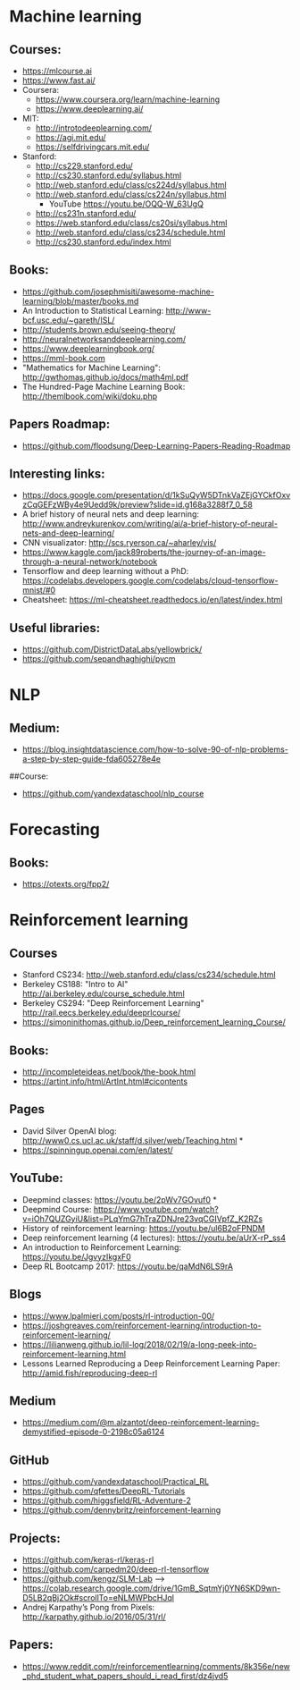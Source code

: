 # Machine learning

## Courses:
  * https://mlcourse.ai
  * https://www.fast.ai/
  * Coursera:
	* https://www.coursera.org/learn/machine-learning
	* https://www.deeplearning.ai/
  * MIT:
	* http://introtodeeplearning.com/
	* https://agi.mit.edu/
	* https://selfdrivingcars.mit.edu/
  * Stanford:
	*	 http://cs229.stanford.edu/
 	* http://cs230.stanford.edu/syllabus.html
    * http://web.stanford.edu/class/cs224d/syllabus.html
 	* http://web.stanford.edu/class/cs224n/syllabus.html
		* YouTube https://youtu.be/OQQ-W_63UgQ
 	* http://cs231n.stanford.edu/
 	* https://web.stanford.edu/class/cs20si/syllabus.html
 	* http://web.stanford.edu/class/cs234/schedule.html
 	* http://cs230.stanford.edu/index.html 

## Books:
  * https://github.com/josephmisiti/awesome-machine-learning/blob/master/books.md
  * An Introduction to Statistical Learning: http://www-bcf.usc.edu/~gareth/ISL/
  * http://students.brown.edu/seeing-theory/
  * http://neuralnetworksanddeeplearning.com/
  * https://www.deeplearningbook.org/
  * https://mml-book.com
  * "Mathematics for Machine Learning": http://gwthomas.github.io/docs/math4ml.pdf
  * The Hundred-Page Machine Learning Book: http://themlbook.com/wiki/doku.php

## Papers Roadmap:
  * https://github.com/floodsung/Deep-Learning-Papers-Reading-Roadmap

## Interesting links:
  * https://docs.google.com/presentation/d/1kSuQyW5DTnkVaZEjGYCkfOxvzCqGEFzWBy4e9Uedd9k/preview?slide=id.g168a3288f7_0_58
  * A brief history of neural nets and deep learning: http://www.andreykurenkov.com/writing/ai/a-brief-history-of-neural-nets-and-deep-learning/
  * CNN visualizator: http://scs.ryerson.ca/~aharley/vis/
  * https://www.kaggle.com/jack89roberts/the-journey-of-an-image-through-a-neural-network/notebook
  * Tensorflow and deep learning without a PhD: https://codelabs.developers.google.com/codelabs/cloud-tensorflow-mnist/#0
  * Cheatsheet: https://ml-cheatsheet.readthedocs.io/en/latest/index.html

## Useful libraries:
  * https://github.com/DistrictDataLabs/yellowbrick/
  * https://github.com/sepandhaghighi/pycm


# NLP
## Medium:
  * https://blog.insightdatascience.com/how-to-solve-90-of-nlp-problems-a-step-by-step-guide-fda605278e4e

##Course:
  * https://github.com/yandexdataschool/nlp_course


# Forecasting
## Books:
  * https://otexts.org/fpp2/

# Reinforcement learning

## Courses
  * Stanford CS234: http://web.stanford.edu/class/cs234/schedule.html
  * Berkeley CS188: "Intro to AI" http://ai.berkeley.edu/course_schedule.html
  * Berkeley CS294: "Deep Reinforcement Learning" http://rail.eecs.berkeley.edu/deeprlcourse/
  * https://simoninithomas.github.io/Deep_reinforcement_learning_Course/

## Books:
  * http://incompleteideas.net/book/the-book.html
  * https://artint.info/html/ArtInt.html#cicontents

## Pages
  * David Silver OpenAI blog: http://www0.cs.ucl.ac.uk/staff/d.silver/web/Teaching.html *
  * https://spinningup.openai.com/en/latest/

## YouTube:
  * Deepmind classes: https://youtu.be/2pWv7GOvuf0 *
  * Deepmind Course: https://www.youtube.com/watch?v=iOh7QUZGyiU&list=PLqYmG7hTraZDNJre23vqCGIVpfZ_K2RZs
  * History of reinforcement learning: https://youtu.be/ul6B2oFPNDM
  * Deep reinforcement learning (4 lectures): https://youtu.be/aUrX-rP_ss4
  * An introduction to Reinforcement Learning: https://youtu.be/JgvyzIkgxF0
  * Deep RL Bootcamp 2017: https://youtu.be/qaMdN6LS9rA

## Blogs
  * https://www.lpalmieri.com/posts/rl-introduction-00/
  * https://joshgreaves.com/reinforcement-learning/introduction-to-reinforcement-learning/
  * https://lilianweng.github.io/lil-log/2018/02/19/a-long-peek-into-reinforcement-learning.html
  * Lessons Learned Reproducing a Deep Reinforcement Learning Paper: http://amid.fish/reproducing-deep-rl

## Medium
  * https://medium.com/@m.alzantot/deep-reinforcement-learning-demystified-episode-0-2198c05a6124

## GitHub
  * https://github.com/yandexdataschool/Practical_RL
  * https://github.com/qfettes/DeepRL-Tutorials
  * https://github.com/higgsfield/RL-Adventure-2
  * https://github.com/dennybritz/reinforcement-learning

## Projects:
  * https://github.com/keras-rl/keras-rl
  * https://github.com/carpedm20/deep-rl-tensorflow
  * https://github.com/kengz/SLM-Lab --> https://colab.research.google.com/drive/1GmB_SqtmYj0YN6SKD9wn-D5LB2qBj2Ok#scrollTo=eNLMWPbcHJql
  * Andrej Karpathy’s Pong from Pixels: http://karpathy.github.io/2016/05/31/rl/

## Papers:
  * https://www.reddit.com/r/reinforcementlearning/comments/8k356e/new_phd_student_what_papers_should_i_read_first/dz4jvd5